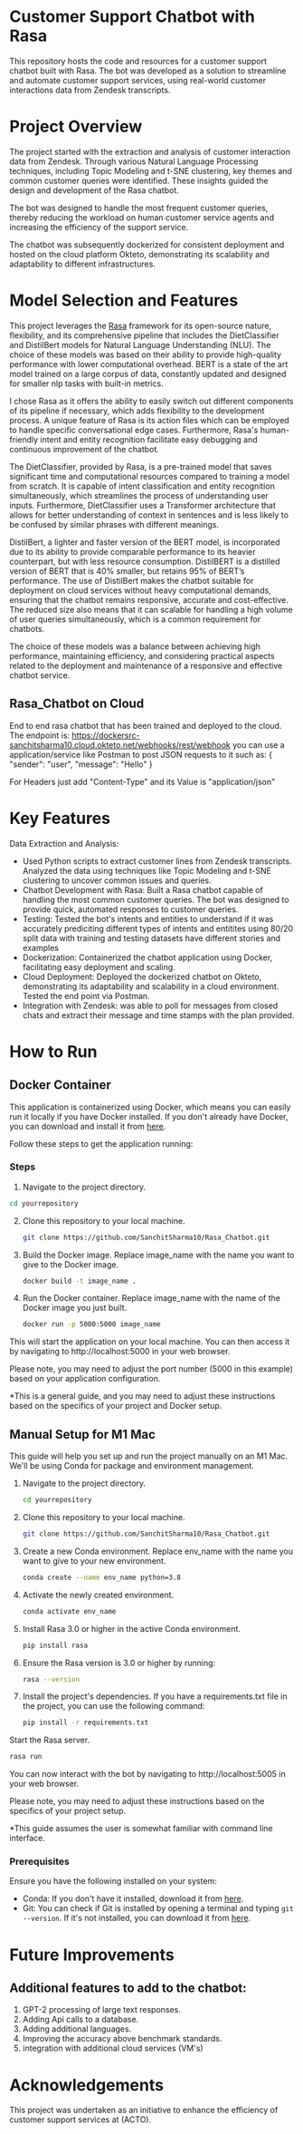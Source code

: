 #
# Customer Support Chatbot with Rasa
This repository hosts the code and resources for a customer support chatbot built with Rasa. The bot was developed as a solution to streamline and automate customer support services, using real-world customer interactions data from Zendesk transcripts.

# Project Overview
The project started with the extraction and analysis of customer interaction data from Zendesk. Through various Natural Language Processing techniques, including Topic Modeling and t-SNE clustering, key themes and common customer queries were identified. These insights guided the design and development of the Rasa chatbot.

The bot was designed to handle the most frequent customer queries, thereby reducing the workload on human customer service agents and increasing the efficiency of the support service.

The chatbot was subsequently dockerized for consistent deployment and hosted on the cloud platform Okteto, demonstrating its scalability and adaptability to different infrastructures.

# Model Selection and Features

This project leverages the [Rasa](https://rasa.com/) framework for its open-source nature, flexibility, and its comprehensive pipeline that includes the DietClassifier and DistilBert models for Natural Language Understanding (NLU). The choice of these models was based on their ability to provide high-quality performance with lower computational overhead. BERT is a state of the art model trained on a large corpus of data, constantly updated and designed for smaller nlp tasks with built-in metrics. 

I chose Rasa as it offers the ability to easily switch out different components of its pipeline if necessary, which adds flexibility to the development process. A unique feature of Rasa is its action files which can be employed to handle specific conversational edge cases. Furthermore, Rasa's human-friendly intent and entity recognition facilitate easy debugging and continuous improvement of the chatbot.

The DietClassifier, provided by Rasa, is a pre-trained model that saves significant time and computational resources compared to training a model from scratch. It is capable of intent classification and entity recognition simultaneously, which streamlines the process of understanding user inputs. Furthermore, DietClassifier uses a Transformer architecture that allows for better understanding of context in sentences and is less likely to be confused by similar phrases with different meanings. 

DistilBert, a lighter and faster version of the BERT model, is incorporated due to its ability to provide comparable performance to its heavier counterpart, but with less resource consumption. DistilBERT is a distilled version of BERT that is 40% smaller, but retains 95% of BERT’s performance. The use of DistilBert makes the chatbot suitable for deployment on cloud services without heavy computational demands, ensuring that the chatbot remains responsive, accurate and cost-effective. The reduced size also means that it can scalable for handling a high volume of user queries simultaneously, which is a common requirement for chatbots.

The choice of these models was a balance between achieving high performance, maintaining efficiency, and considering practical aspects related to the deployment and maintenance of a responsive and effective chatbot service.



## Rasa_Chatbot on Cloud
End to end rasa chatbot that has been trained and deployed to the cloud.
The endpoint is: https://dockersrc-sanchitsharma10.cloud.okteto.net/webhooks/rest/webhook you can use a application/service like Postman to post JSON requests to it such as:
{
    "sender": "user",
    "message": "Hello"
}

For Headers just add "Content-Type" and its Value is "application/json" 

# Key Features
Data Extraction and Analysis:
- Used Python scripts to extract customer lines from Zendesk transcripts. Analyzed the data using techniques like Topic Modeling and t-SNE clustering to uncover common issues and queries.
- Chatbot Development with Rasa: Built a Rasa chatbot capable of handling the most common customer queries. The bot was designed to provide quick, automated responses to customer queries.
- Testing: Tested the bot's intents and entities to understand if it was accurately prediciting different types of intents and entitites using 80/20 split data with training and testing datasets have different stories and examples
- Dockerization: Containerized the chatbot application using Docker, facilitating easy deployment and scaling.
- Cloud Deployment: Deployed the dockerized chatbot on Okteto, demonstrating its adaptability and scalability in a cloud environment. Tested the end point via Postman.
- Integration with Zendesk: was able to poll for messages from closed chats and extract their message and time stamps with the plan provided.

# How to Run
## Docker Container
This application is containerized using Docker, which means you can easily run it locally if you have Docker installed. If you don't already have Docker, you can download and install it from [here](https://www.docker.com/products/docker-desktop).

Follow these steps to get the application running:

### Steps
1. Navigate to the project directory.

  ```bash  
  cd yourrepository
  ```

2. Clone this repository to your local machine.

   ```bash
   git clone https://github.com/SanchitSharma10/Rasa_Chatbot.git
   ```
   
3. Build the Docker image. Replace image_name with the name you want to give to the Docker image.

   ```bash
   docker build -t image_name .
   ```
   
4. Run the Docker container. Replace image_name with the name of the Docker image you just built.

   ```bash
   docker run -p 5000:5000 image_name
   ```
   
This will start the application on your local machine. You can then access it by navigating to http://localhost:5000 in your web browser.

Please note, you may need to adjust the port number (5000 in this example) based on your application configuration.


*This is a general guide, and you may need to adjust these instructions based on the specifics of your project and Docker setup.

## Manual Setup for M1 Mac

This guide will help you set up and run the project manually on an M1 Mac. We'll be using Conda for package and environment management.


1. Navigate to the project directory.

    ```bash
    cd yourrepository
    ```

2. Clone this repository to your local machine.

   ```bash
   git clone https://github.com/SanchitSharma10/Rasa_Chatbot.git
   ```
  
3. Create a new Conda environment. Replace env_name with the name you want to give to your new environment.

    ```bash
    conda create --name env_name python=3.8
    ```

4. Activate the newly created environment.

    ```bash
    conda activate env_name
    ```

5. Install Rasa 3.0 or higher in the active Conda environment.

    ```bash
    pip install rasa
    ```

6. Ensure the Rasa version is 3.0 or higher by running:

   ```bash
   rasa --version
   ```
   
7. Install the project's dependencies. If you have a requirements.txt file in the project, you can use the following command:

   ```bash
   pip install -r requirements.txt
   ```

Start the Rasa server.
   
   ```bash
   rasa run
   ```

You can now interact with the bot by navigating to http://localhost:5005 in your web browser.

Please note, you may need to adjust these instructions based on the specifics of your project setup.

*This guide assumes the user is somewhat familiar with command line interface.


### Prerequisites

Ensure you have the following installed on your system:

- Conda: If you don't have it installed, download it from [here](https://docs.conda.io/en/latest/miniconda.html#macosx-installers).
- Git: You can check if Git is installed by opening a terminal and typing `git --version`. If it's not installed, you can download it from [here](https://git-scm.com/downloads).

   
# Future Improvements

  ## Additional features to add to the chatbot:

  1. GPT-2 processing of large text responses.
  2. Adding Api calls to a database.
  3. Adding additional languages.
  4. Improving the accuracy above benchmark standards.
  5. integration with additional cloud services (VM's)

# Acknowledgements
This project was undertaken as an initiative to enhance the efficiency of customer support services at (ACTO).





